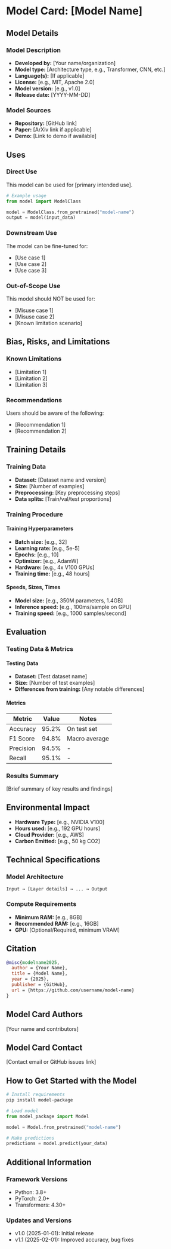 # Model Card: [Model Name]

## Model Details

### Model Description
- **Developed by:** [Your name/organization]
- **Model type:** [Architecture type, e.g., Transformer, CNN, etc.]
- **Language(s):** [If applicable]
- **License:** [e.g., MIT, Apache 2.0]
- **Model version:** [e.g., v1.0]
- **Release date:** [YYYY-MM-DD]

### Model Sources
- **Repository:** [GitHub link]
- **Paper:** [ArXiv link if applicable]
- **Demo:** [Link to demo if available]

## Uses

### Direct Use
This model can be used for [primary intended use].

```python
# Example usage
from model import ModelClass

model = ModelClass.from_pretrained("model-name")
output = model(input_data)
```

### Downstream Use
The model can be fine-tuned for:
- [Use case 1]
- [Use case 2]
- [Use case 3]

### Out-of-Scope Use
This model should NOT be used for:
- [Misuse case 1]
- [Misuse case 2]
- [Known limitation scenario]

## Bias, Risks, and Limitations

### Known Limitations
- [Limitation 1]
- [Limitation 2]
- [Limitation 3]

### Recommendations
Users should be aware of the following:
- [Recommendation 1]
- [Recommendation 2]

## Training Details

### Training Data
- **Dataset:** [Dataset name and version]
- **Size:** [Number of examples]
- **Preprocessing:** [Key preprocessing steps]
- **Data splits:** [Train/val/test proportions]

### Training Procedure

#### Training Hyperparameters
- **Batch size:** [e.g., 32]
- **Learning rate:** [e.g., 5e-5]
- **Epochs:** [e.g., 10]
- **Optimizer:** [e.g., AdamW]
- **Hardware:** [e.g., 4x V100 GPUs]
- **Training time:** [e.g., 48 hours]

#### Speeds, Sizes, Times
- **Model size:** [e.g., 350M parameters, 1.4GB]
- **Inference speed:** [e.g., 100ms/sample on GPU]
- **Training speed:** [e.g., 1000 samples/second]

## Evaluation

### Testing Data & Metrics

#### Testing Data
- **Dataset:** [Test dataset name]
- **Size:** [Number of test examples]
- **Differences from training:** [Any notable differences]

#### Metrics
| Metric | Value | Notes |
|--------|-------|-------|
| Accuracy | 95.2% | On test set |
| F1 Score | 94.8% | Macro average |
| Precision | 94.5% | - |
| Recall | 95.1% | - |

### Results Summary
[Brief summary of key results and findings]

## Environmental Impact

- **Hardware Type:** [e.g., NVIDIA V100]
- **Hours used:** [e.g., 192 GPU hours]
- **Cloud Provider:** [e.g., AWS]
- **Carbon Emitted:** [e.g., 50 kg CO2]

## Technical Specifications

### Model Architecture
```
Input → [Layer details] → ... → Output
```

### Compute Requirements
- **Minimum RAM:** [e.g., 8GB]
- **Recommended RAM:** [e.g., 16GB]
- **GPU:** [Optional/Required, minimum VRAM]

## Citation

```bibtex
@misc{modelname2025,
  author = {Your Name},
  title = {Model Name},
  year = {2025},
  publisher = {GitHub},
  url = {https://github.com/username/model-name}
}
```

## Model Card Authors
[Your name and contributors]

## Model Card Contact
[Contact email or GitHub issues link]

## How to Get Started with the Model

```python
# Install requirements
pip install model-package

# Load model
from model_package import Model

model = Model.from_pretrained("model-name")

# Make predictions
predictions = model.predict(your_data)
```

## Additional Information

### Framework Versions
- Python: 3.8+
- PyTorch: 2.0+
- Transformers: 4.30+

### Updates and Versions
- v1.0 (2025-01-01): Initial release
- v1.1 (2025-02-01): Improved accuracy, bug fixes